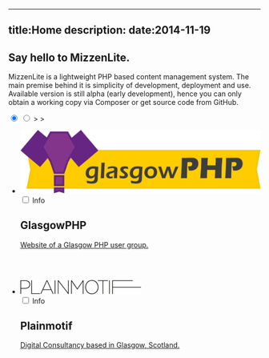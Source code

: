 ----
title:Home
description:
date:2014-11-19
----

<div class="container">
    <div class="row">
        <div class="col-lg-12">
            <h2 class="page-header">
                Say hello to MizzenLite.
            </h2>
            <p>
                MizzenLite is a lightweight PHP based content
                management system. The main premise behind it is 
                simplicity of development, deployment and use.
                Available version is still alpha (early development), 
                hence you can only obtain a working copy via Composer 
                or get source code from GitHub.
            </p>
        </div>
    </div>
    <div class="row">
        <div class="col-lg-12">
            <div id="slideshow-wrap">
                <input type="radio" id="button-1" name="controls" checked="checked"/>
                <label for="button-1"></label>
                <input type="radio" id="button-2" name="controls"/>
                <label for="button-2"></label>
<!--                         <input type="radio" id="button-3" name="controls"/>
                <label for="button-3"></label>
                <input type="radio" id="button-4" name="controls"/>
                <label for="button-4"></label>
                <input type="radio" id="button-5" name="controls"/>
                <label for="button-5"></label> -->
                <label for="button-1" class="arrows" id="arrow-1">></label>
                <label for="button-2" class="arrows" id="arrow-2">></label>
<!--                         <label for="button-3" class="arrows" id="arrow-3">></label>
                <label for="button-4" class="arrows" id="arrow-4">></label>
                <label for="button-5" class="arrows" id="arrow-5">></label> -->
                <div id="slideshow-inner">
                    <ul>
                        <li id="slide1">
                            <img src="/content/media/images/banner-old.png"/>
                            <div class="description">
                                <input type="checkbox" id="show-description-1"/>
                                <label for="show-description-1" class="show-description-label">Info</label>
                                <div class="description-text">
                                    <h2>GlasgowPHP</h2>
                                    <p><a href="http://glasgowphp.co.uk">
                                        Website of a Glasgow PHP user
                                        group.
                                    </a></p>
                                </div>
                            </div>
                        </li>
                        <li id="slide2">
                            <img src="/content/media/images/plainmotif.png" style="margin-top:10%"/>
                            <div class="description">
                                <input type="checkbox" id="show-description-2"/>
                                <label for="show-description-2" class="show-description-label">Info</label>
                                <div class="description-text">
                                    <h2>Plainmotif</h2>
                                    <p><a href="https://plainmotif.co.uk">
                                        Digital Consultancy based in 
                                        Glasgow, Scotland.
                                    </a></p>
                                </div>
                            </div>
                        </li>
                        <!-- <li id="slide3">
                            <img src="/content/media/images/banner-old.png" />
                            <div class="description">
                                <input type="checkbox" id="show-description-3"/>
                                <label for="show-description-3" class="show-description-label">I</label>
                                <div class="description-text">
                                    <h2>Flower power again</h2>
                                    <p>Lorem ipsum dolor sit amet, consetetur sadipscing elitr, sed diam nonumy eirmod tempor invidunt ut</p>
                                </div>
                            </div>
                        </li>
                        <li id="slide4">
                            <img src="http://cssdeck.com/uploads/media/items/2/2rT2vdx.jpg" />
                            <div class="description">
                                <input type="checkbox" id="show-description-4"/>
                                <label for="show-description-4" class="show-description-label">I</label>
                                <div class="description-text">
                                    <h2>Stormy coast</h2>
                                    <p>Lorem ipsum dolor sit amet, consetetur sadipscing elitr, sed diam nonumy eirmod tempor invidunt ut</p>
                                </div>
                            </div>
                        </li>
                        <li id="slide5">
                            <img src="http://cssdeck.com/uploads/media/items/8/8k3N3EL.jpg" />
                            <div class="description">
                                <input type="checkbox" id="show-description-5"/>
                                <label for="show-description-5" class="show-description-label">I</label>
                                <div class="description-text">
                                    <h2>Splash!</h2>
                                    <p>Lorem ipsum dolor sit amet, consetetur sadipscing elitr, sed diam nonumy eirmod tempor invidunt ut</p>
                                </div>
                            </div>
                        </li> -->
                    </ul>
                </div>
            </div>
        </div>
    </div>
</div>